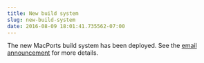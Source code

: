 ```yaml
---
title: New build system
slug: new-build-system
date: 2016-08-09 18:01:41.735562-07:00
---
```


The new MacPorts build system has been deployed. See the [email announcement](https://lists.macosforge.org/pipermail/macports-announce/2016-August/000036.html) for more details.
